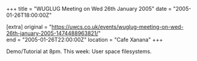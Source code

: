+++
title = "WUGLUG Meeting on Wed 26th January 2005"
date = "2005-01-26T18:00:00Z"

[extra]
original = "https://uwcs.co.uk/events/wuglug-meeting-on-wed-26th-january-2005-1474488963821/"    
end = "2005-01-26T22:00:00Z"
location = "Cafe Xanana"
+++

Demo/Tutorial at 8pm. This week: User space filesystems.

